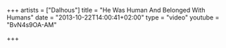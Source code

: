 +++
artists = ["Dalhous"]
title = "He Was Human And Belonged With Humans"
date = "2013-10-22T14:00:41+02:00"
type = "video"
youtube = "BvN4s9OA-AM"

+++
